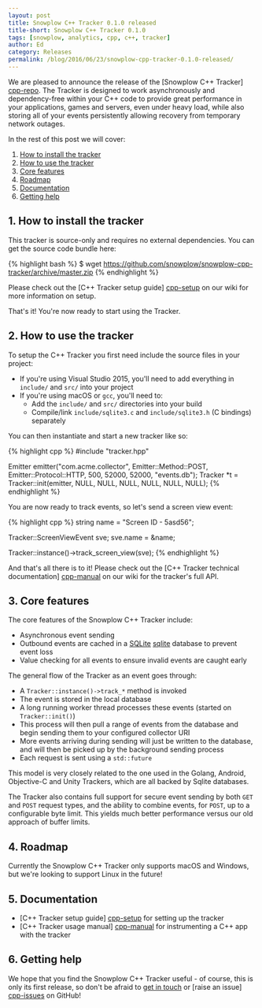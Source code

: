 ```yaml
---
layout: post
title: Snowplow C++ Tracker 0.1.0 released
title-short: Snowplow C++ Tracker 0.1.0
tags: [snowplow, analytics, cpp, c++, tracker]
author: Ed
category: Releases
permalink: /blog/2016/06/23/snowplow-cpp-tracker-0.1.0-released/
---
```


We are pleased to announce the release of the [Snowplow C++ Tracker] [cpp-repo]. The Tracker is designed to work asynchronously and dependency-free within your C++ code to provide great performance in your applications, games and servers, even under heavy load, while also storing all of your events persistently allowing recovery from temporary network outages.

In the rest of this post we will cover:

1. [How to install the tracker](#how-to-install)
2. [How to use the tracker](#how-to-use)
3. [Core features](#features)
4. [Roadmap](#roadmap)
5. [Documentation](#docs)
6. [Getting help](#help)

<!--more-->

<h2 id="how-to-install">1. How to install the tracker</h2>

This tracker is source-only and requires no external dependencies. You can get the source code bundle here:

{% highlight bash %}
$ wget https://github.com/snowplow/snowplow-cpp-tracker/archive/master.zip
{% endhighlight %}

Please check out the [C++ Tracker setup guide] [cpp-setup] on our wiki for more information on setup.

That's it! You're now ready to start using the Tracker.

<h2 id="how-to-use">2. How to use the tracker</h2>

To setup the C++ Tracker you first need include the source files in your project:

* If you're using Visual Studio 2015, you'll need to add everything in `include/` and `src/` into your project
* If you're using macOS or `gcc`, you'll need to:
  - Add the `include/` and `src/` directories into your build
  - Compile/link `include/sqlite3.c` and `include/sqlite3.h` (C bindings) separately

You can then instantiate and start a new tracker like so:

{% highlight cpp %}
#include "tracker.hpp"

Emitter emitter("com.acme.collector", Emitter::Method::POST, Emitter::Protocol::HTTP, 500, 52000, 52000, "events.db");
Tracker *t = Tracker::init(emitter, NULL, NULL, NULL, NULL, NULL, NULL);
{% endhighlight %}

You are now ready to track events, so let's send a screen view event:

{% highlight cpp %}
string name = "Screen ID - 5asd56";

Tracker::ScreenViewEvent sve;
sve.name = &name;

Tracker::instance()->track_screen_view(sve);
{% endhighlight %}

And that's all there is to it! Please check out the [C++ Tracker technical documentation] [cpp-manual] on our wiki for the tracker's full API.

<h2 id="features">3. Core features</h2>

The core features of the Snowplow C++ Tracker include:

* Asynchronous event sending
* Outbound events are cached in a [SQLite] [sqlite] database to prevent event loss
* Value checking for all events to ensure invalid events are caught early

The general flow of the Tracker as an event goes through:

* A `Tracker::instance()->track_*` method is invoked
* The event is stored in the local database
* A long running worker thread processes these events (started on `Tracker::init()`)
* This process will then pull a range of events from the database and begin sending them to your configured collector URI
* More events arriving during sending will just be written to the database, and will then be picked up by the background sending process
* Each request is sent using a `std::future`

This model is very closely related to the one used in the Golang, Android, Objective-C and Unity Trackers, which are all backed by Sqlite databases.

The Tracker also contains full support for secure event sending by both `GET` and `POST` request types, and the ability to combine events, for `POST`, up to a configurable byte limit. This yields much better performance versus our old approach of buffer limits.

<h2 id="roadmap">4. Roadmap</h2>

Currently the Snowplow C++ Tracker only supports macOS and Windows, but we're looking to support Linux in the future!

<h2 id="docs">5. Documentation</h2>

* [C++ Tracker setup guide] [cpp-setup] for setting up the tracker
* [C++ Tracker usage manual] [cpp-manual] for instrumenting a C++ app with the tracker

<h2 id="help">6. Getting help</h2>

We hope that you find the Snowplow C++ Tracker useful - of course, this is only its first release, so don't be afraid to [get in touch][talk-to-us] or [raise an issue] [cpp-issues] on GitHub!

[snowplow-mini]: https://github.com/snowplow/snowplow-mini
[sqlite]: https://www.sqlite.org/

[tracking-cli]: https://github.com/snowplow/snowplow-tracking-cli

[cpp-repo]: https://github.com/snowplow/snowplow-cpp-tracker
[cpp-issues]: https://github.com/snowplow/snowplow-cpp-tracker/issues
[talk-to-us]: https://github.com/snowplow/snowplow/wiki/Talk-to-us

[cpp-setup]: https://github.com/snowplow/snowplow/wiki/CPP-Tracker-Setup
[cpp-manual]: https://github.com/snowplow/snowplow/wiki/CPP-Tracker
